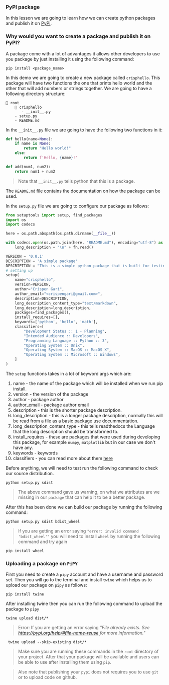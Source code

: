 ### PyPI package

In this lesson we are going to learn how we can create python packages and publish it on [PyPI](https://pypi.org/).

### Why would you want to create a package and publish it on PyPI?

A package come with a lot of advantages it allows other developers to use you package by just installing it using the following command:

```shell
pip install <package_name>
```

In this demo we are going to create a new package called `crisphello`. This package will have two functions the one that prints hello world and the other that will add numbers or strings together. We are going to have a following directory structure:

```shell
📁 root
    📁 crisphello
       - __init__.py
    - setup.py
    - README.md
```

In the `__init__.py` file we are going to have the following two functions in it:

```py
def hello(name=None):
    if name is None:
        return "Hello world!"
    else:
        return f'Hello, {name}!'

def add(num1, num2):
    return num1 + num2
```

> Note that `__init__.py` tells python that this is a package.

The `README.md` file contains the documentation on how the package can be used.

In the `setup.py` file we are going to configure our package as follows:

```py
from setuptools import setup, find_packages
import os
import codecs

here = os.path.abspath(os.path.dirname(__file__))

with codecs.open(os.path.join(here, "README.md"), encoding="utf-8") as fh:
    long_description = "\n" + fh.read()

VERSION = '0.0.1'
DESCRIPTION = 'A simple package'
DESCRIPTION = "This is a simple python package that is built for testing purpose."
# setting up
setup(
    name="crisphello",
    version=VERSION,
    author="Crispen Gari",
    author_email="<crispengari@gmail.com>",
    description=DESCRIPTION,
    long_description_content_type="text/markdown",
    long_description=long_description,
    packages=find_packages(),
    install_requires=[],
    keywords=['python', 'hello', 'math'],
    classifiers=[
        "Development Status :: 1 - Planning",
        "Intended Audience :: Developers",
        "Programming Language :: Python :: 3",
        "Operating System :: Unix",
        "Operating System :: MacOS :: MacOS X",
        "Operating System :: Microsoft :: Windows",
    ]
)
```

The `setup` functions takes in a lot of keyword args which are:

1. name - the name of the package which will be installed when we run pip install.
2. version - the version of the package
3. author - package author
4. author_email - package author email
5. description - this is the shorter package description.
6. long_description - this is a longer package description, normally this will be read from a file as a basic package use docummentation.
7. long_description_content_type - this tells readthedocs the Language that the long description should be transformed to.
8. install_requires - these are packages that were used during developing this package, for example `numpy`, `matplotlib` but in our case we don't have any.
9. keywords - keywords
10. classifiers - you can read more about them [here](https://pypi.org/classifiers/)

Before anything, we will need to test run the following command to check our source distribution.

```shell
python setup.py sdist
```

> The above command gave us warning, on what we attributes are we missing in our `package` that can help it to be a better package.

After this has been done we can build our package by running the following command:

```shell
python setup.py sdist bdist_wheel
```
> If you are getting an error saying `"error: invalid command 'bdist_wheel'"` you will need to install `wheel` by running the following command and try again

```shell
pip install wheel
```

### Uploading a package on `PiPY`

First you need to create a `pipy` account and have a username and password set. Then you will go to the terminal and install `twine` which helps us to upload our package on `pipy` as follows:

```shell
pip install twine
```

After installing twine then you can run the following command to upload the package to `pipy`

```shell
twine upload dist/*
```

> Error:  If you are getting an error saying _"File already exists. See https://pypi.org/help/#file-name-reuse for more information."_

```shell
 twine upload --skip-existing dist/*
```

> Make sure you are running these commands in the `root` directory of your project. After that your package will be available and users can be able to use after installing them using `pip`.

> Also note that publishing your `pypi` does not requires you to use `git` or to upload code on github.
